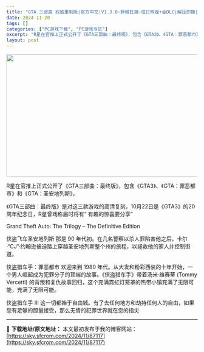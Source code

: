 ```yaml
---
title: "GTA 三部曲 权威重制版|官方中文|V1.3.0-罪城狂潮-往日辉煌+全DLC|解压即撸|"
date: 2024-11-20
tags: []
categories: ["PC游戏下载", "PC游戏专区"]
excerpt: "R星在官推上正式公开了《GTA三部曲：最终版》，包含《GTA3》、《GTA：罪恶都市》和《GTA：圣安地列斯》， 《GTA三部曲：最终版》是对这三款游戏的高清复刻，10月22日是《GTA3》的20周年纪念日，R星曾戏称届时将有“ 有趣的惊喜要分享” Grand Theft Auto: The Tri&hellip;"
layout: post
---
```


<img class="aligncenter size-full wp-image-87082" src="https://sky.sfcrom.com/wp-content/uploads/2024/11/2024112008370930.webp" alt="" width="570" height="321" />

R星在官推上正式公开了《GTA三部曲：最终版》，包含《GTA3》、《GTA：罪恶都市》和《GTA：圣安地列斯》，

《GTA三部曲：最终版》是对这三款游戏的高清复刻，10月22日是《GTA3》的20周年纪念日，R星曾戏称届时将有“ 有趣的惊喜要分享”

Grand Theft Auto: The Trilogy – The Definitive Edition

侠盗飞车圣安地列斯
那是 90 年代初。在几名警察以杀人罪陷害他之后，卡尔·“CJ”·约翰逊被迫踏上穿越圣安地列斯整个州的旅程，以拯救他的家人并控制街道。

侠盗猎车手：罪恶都市
欢迎来到 1980 年代。从大发和粉彩西装的十年开始，一个男人崛起成为犯罪分子的顶端的故事。《侠盗猎车手》带着汤米·维赛蒂 (Tommy Vercetti) 的背叛和复仇故事回归，这个充满霓虹灯笼罩的热带小镇充满了无限可能，充满了无限可能。

侠盗猎车手 III
这一切都始于自由城。有了去任何地方和劫持任何人的自由，如果您有足够的胆量接受，那么无情的犯罪世界就在您的指尖

---
📖 **下载地址/原文地址：** 本文最初发布于我的博客网站：[https://sky.sfcrom.com/2024/11/87117](https://sky.sfcrom.com/2024/11/87117)
